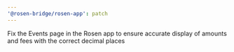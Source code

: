 ```yaml
---
'@rosen-bridge/rosen-app': patch
---
```


Fix the Events page in the Rosen app to ensure accurate display of amounts and fees with the correct decimal places
